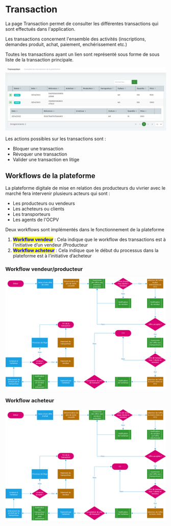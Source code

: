 # Transaction

La page Transaction permet de consulter les différentes transactions qui sont effectués dans l'application.

Les transactions concernent l'ensemble des activités (inscriptions, demandes produit, achat, paiement, enchérissement etc.)

Toutes les transactions ayant un lien sont représenté sous forme de sous liste de la transaction principale.

![Liste des transactions](<../.gitbook/assets/image (2).png>)

Les actions possibles sur les transactions sont :&#x20;

* Bloquer une transaction
* Révoquer une transaction
* Valider une transaction en litige

## Workflows de la plateforme

La plateforme digitale de mise en relation des producteurs du vivrier avec le marché fera intervenir plusieurs acteurs qui sont :

* Les producteurs ou vendeurs
* Les acheteurs ou clients
* Les transporteurs
* Les agents de l'OCPV

Deux workflows sont implémentés dans le fonctionnement de la plateforme

1. <mark style="color:blue;">**Workflow vendeur**</mark> : Cela indique que le workflow des transactions est à l’initiative d’un vendeur /Producteur
2. <mark style="color:blue;">**Workflow acheteur**</mark> : Cela indique que le début du processus dans la plateforme est à l’initiative d’acheteur

### Workflow vendeur/producteur

![Workflow producteur](<../.gitbook/assets/image (10).png>)

### Workflow acheteur

![Worlkflow acheteur](<../.gitbook/assets/image (18).png>)

